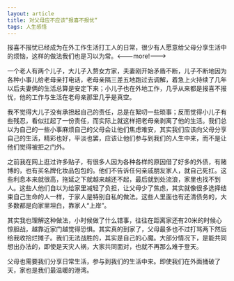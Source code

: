 ```yaml
---
layout: article
title: 对父母应不应该“报喜不报忧“
tags: 人生感悟
---
```

报喜不报忧已经成为在外工作生活打工人的日常，很少有人愿意给父母分享生活中的烦恼，这样的做法我们也是习以为常。<---more!--->

一个老人有两个儿子，大儿子入赘女方家，夫妻刚开始矛盾不断，儿子不断地因为各种小事儿给老母亲打电话，老母亲隔三差五地跑过去调解，着急上火持续了几年以后夫妻俩的生活总算是安定下来；小儿子也在外地工作，几乎从来都是报喜不报忧，他的工作与生活在老母亲那里几乎是真空。

我不觉得大儿子没有承担起自己的责任，总是在絮叨一些琐事；反而觉得小儿子有些残忍，看似扛起了一份责任，而实际上就这样把老母亲剥离了他的生活。我们总以为自己的一些小事麻烦自己的父母会让他们焦虑难安，其实我们应该向父母分享自己的生活，精彩也好，平淡也罢，应该让他们参与到我们的人生中来，而不是让他们觉得被拒之门外。

之前我在网上逛过许多贴子，有很多人因为各种各样的原因借了好多的外债，有赌博的，也有买名牌化妆品包包的。他们不告诉任何亲戚朋友家人，就自己死扛。这些利息本来就很高，拖延之下就越来越还不起，最后就到处流浪，家里也找不到人。这些人他们自以为给家里减轻了负担，让父母少了焦虑，其实就像很多选择结束自己生命的人一样，于家人是特别自私的做法。这些人里面也有还清债务的，大多数都是向家里坦白，靠家人“上岸”。

其实我也理解这种做法，小时候做了什么错事，往往在距离家还有20米的时候心惊胆战，越靠近家门越觉得恐惧。其实真的到家了，父母最多也不过打骂两下然后给我收拾烂摊子。我们无法战胜的，其实是自己的心魔。大部分情况下，是能共同想出办法的，即使是天灾人祸，大家共同面对，也就不再那么难于登天。

父母也需要我们分享日常生活，参与到我们的生活中来。即使我们在外面捅破了天，家也是我们最温暖的港湾。